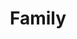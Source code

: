 ---
pid: FS352
title: Family
location_transcription: Franklin Sq.
zipcode: '19122'
outside_phl: 
neighborhood: Yorktown,Old Kensington,Jinogi
age: '5'
age_range: "<6"
instagram: 
image_file_name: FS_352.jpg
proposal_transcription: 
topic: Family
topic_summary: '0'
type: Other No Form
keywords_other: 
credit: Matthew
image_labels: 
twitter: 
facebook: 
permalink: "/monuments/fs352/"
layout: item-page
---